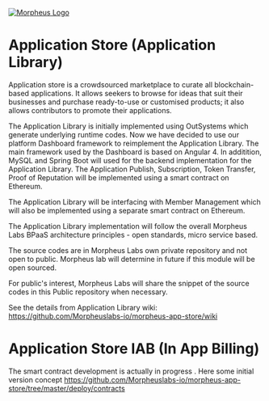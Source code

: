 [![Morpheus Logo](https://avatars1.githubusercontent.com/u/34614083?s=200&amp;v=4)](http://morpheuslabs.io/)

# Application Store (Application Library)
Application store is a crowdsourced marketplace to curate all blockchain-based applications. It allows
seekers to browse for ideas that suit their businesses and purchase ready-to-use or customised
products; it also allows contributors to promote their applications.

The Application Library is initially implemented using OutSystems which generate underlying runtime codes. Now we have decided to use our platform Dashboard framework to reimplement the Application Library. The main framework used by the Dashboard is based on Angular 4. In additition, MySQL and Spring Boot will used for the backend implementation for the Application Library. The Application Publish, Subscription, Token Transfer, Proof of Reputation will be implemented using a smart contract on Ethereum.

The Application Library will be interfacing with Member Management which will also be implemented using a separate smart contract on Ethereum.

The Application Library implementation will follow the overall Morpheus Labs BPaaS architecture principles - open standards, micro service based.

The source codes are in Morpheus Labs own private repository and not open to public. Morpheus lab will determine in future if this module will be open sourced.

For public's interest, Morpheus Labs will share the snippet of the source codes in this Public repository when necessary.

See the details from Application Library wiki: https://github.com/Morpheuslabs-io/morpheus-app-store/wiki

# Application Store IAB (In App Billing)

The smart contract development is actually in progress . Here some initial version concept https://github.com/Morpheuslabs-io/morpheus-app-store/tree/master/deploy/contracts
